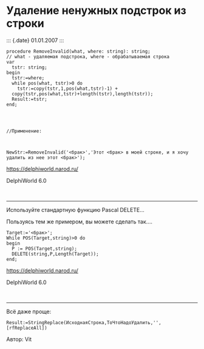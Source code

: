 Удаление ненужных подстрок из строки
====================================

::: {.date}
01.01.2007
:::

    procedure RemoveInvalid(what, where: string): string;
    // what - удаляемая подстрока, where - обрабатываемая строка
    var
      tstr: string;
    begin
      tstr:=where;
      while pos(what, tstr)>0 do
        tstr:=copy(tstr,1,pos(what,tstr)-1) +
      copy(tstr,pos(what,tstr)+length(tstr),length(tstr));
      Result:=tstr;
    end; 
     
     
     
     
    //Применение: 
     
     
     
    NewStr:=RemoveInvalid('<брак>','Этот <брак> в моей строке, и я хочу
    удалить из нее этот <брак>');

<https://delphiworld.narod.ru/>

DelphiWorld 6.0

 

------------------------------------------------------------------------

Используйте стандартную функцию Pascal DELETE\...

Пользуясь тем же примером, вы можете сделать так\....

    Target:='<брак>';
    While POS(Target,string)>0 do
    begin
      P := POS(Target,string);
      DELETE(string,P,Length(Target));
    end;

<https://delphiworld.narod.ru/>

DelphiWorld 6.0

 

------------------------------------------------------------------------

Всё даже проще:


    Result:=StringReplace(ИсходнаяСтрока,ТоЧтоНадоУдалить,'',[rfReplaceAll])

Автор: Vit
